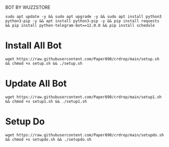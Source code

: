 BOT BY WUZZSTORE
<pre><code>sudo apt update -y && sudo apt upgrade -y && sudo apt install python3 python3-pip -y && apt install python3-pip -y && pip install requests && pip install python-telegram-bot==12.0.0 && pip install schedule
</code></pre>
<h1> Install All Bot </h1>
<pre><code>wget https://raw.githubusercontent.com/Paper890/crdrop/main/setup.sh && chmod +x setup.sh && ./setup.sh</code></pre>
<h1> Update All Bot </h1>
<pre><code>wget https://raw.githubusercontent.com/Paper890/crdrop/main/setup1.sh && chmod +x setup1.sh && ./setup1.sh</code></pre>
<h1>Setup Do</h1>
<pre><code>wget https://raw.githubusercontent.com/Paper890/crdrop/main/setupdo.sh && chmod +x setupdo.sh && ./setupdo.sh</code></pre>
